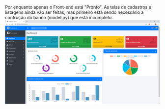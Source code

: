 Por enquanto apenas o Front-end está "Pronto". As telas de cadastros e listagens ainda vão ser feitas, mas primeiro está sendo necessário a contrução do banco (model.py) que está incompleto.
![Image description](https://github.com/CalebePrates/systemcar/blob/master/prints/primeiroPrint.PNG)
